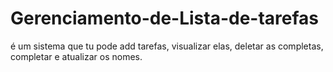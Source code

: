 # Gerenciamento-de-Lista-de-tarefas
é um sistema que tu pode add tarefas, visualizar elas,  deletar as completas, completar e atualizar os nomes.
